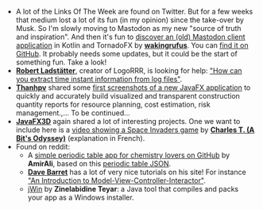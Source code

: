 * A lot of the Links Of The Week are found on Twitter. But for a few weeks that medium lost a lot of its fun (in my opinion) since the take-over by Musk. So I'm slowly moving to Mastodon as my new "source of truth and inspiration". And then it's fun to [discover an (old) Mastodon client application](https://bigshoulders.city/@wakingrufus/109344242897231710) in Kotlin and TornadoFX by [**wakingrufus**](https://bigshoulders.city/@wakingrufus). You can [find it on GitHub](https://github.com/wakingrufus/mastodon-jfx). It probably needs some updates, but it could be the start of something fun. Take a look!
* [**Robert Ladstätter**](https://twitter.com/rladstaetter), creator of LogoRRR, is looking for help: ["How can you extract time instant information from log files"](https://github.com/rladstaetter/LogoRRR/issues/12).
* [**Thanhpv**](https://twitter.com/realThanhpv) shared some [first screenshots of a new JavaFX application](https://twitter.com/realThanhpv/status/1590309382902149121) to quickly and accurately build visualized and transparent construction quantity reports for resource planning, cost estimation, risk management.,... To be continued...
* [**JavaFX3D**](https://twitter.com/JavaFX3D) again shared a lot of interesting projects. One we want to include here is a [video showing a Space Invaders game](https://www.youtube.com/watch?t=1337&v=jCBBCBCUt9E&feature=youtu.be) by [**Charles T. (A Bit's Odyssey)**](https://www.youtube.com/@chalodss) (explanation in French).
* Found on reddit: 
   * A [simple periodic table app for chemistry lovers on GitHub](https://github.com/AmirAli-AZ/PeriodicTable) by **AmirAli**, based on this [periodic table JSON](https://github.com/Bowserinator/Periodic-Table-JSON).
   * [**Dave Barret**](https://twitter.com/Polypragmatist) has a lot of very nice tutorials on his site! For instance ["An Introduction to Model-View-Controller-Interactor"](https://www.pragmaticcoding.ca/javafx/Mvci-Introduction).
   * [jWin](https://github.com/SDIDSA/jwin) by **Zinelabidine Teyar**: a Java tool that compiles and packs your app as a Windows installer.